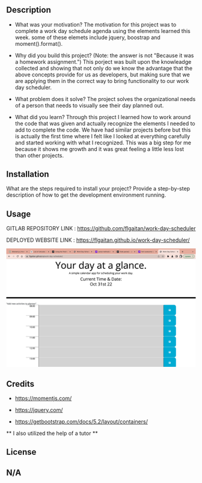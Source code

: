 # <Work-Day-Scheduler>

## Description

- What was your motivation?
The motivation for this project was to complete a work day schedule agenda using the elements learned this week. some of these elemets include jquery, boostrap and moment().format().

- Why did you build this project? (Note: the answer is not "Because it was a homework assignment.")
This porject was built upon the knowleadge collected and showing that not only do we know the advantage that the above concepts provide for us as developers, but making sure that we are applying them in the correct way to bring functionality to our work day scheduler.

- What problem does it solve?
The project solves the organizational needs of a person that needs to visually see their day planned out.

- What did you learn?
Through this project I learned how to work around the code that was given and actually recognize the elements I needed to add to complete the code. We have had similar projects before but this is actually the first time where I felt like I looked at everything carefully and started working with what I recognized. This was a big step for me because it shows me growth and it was great feeling a little less lost than other projects.


## Installation

What are the steps required to install your project? Provide a step-by-step description of how to get the development environment running.

## Usage

GITLAB REPOSITORY LINK :
https://github.com/flgaitan/work-day-scheduler

DEPLOYED WEBSITE LINK :
https://flgaitan.github.io/work-day-scheduler/


![alt text](./assets/images/Screenshot%202022%20challenge5.png)

## Credits

- https://momentjs.com/

- https://jquery.com/

- https://getbootstrap.com/docs/5.2/layout/containers/

** I also utilized the help of a tutor **


## License

N/A
---



